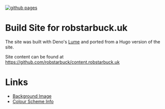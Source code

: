 [![github pages](https://github.com/robstarbuck/robstarbuck.uk/actions/workflows/gh-pages.yml/badge.svg)](https://github.com/robstarbuck/robstarbuck.uk/actions/workflows/gh-pages.yml)

# Build Site for robstarbuck.uk

The site was built with Deno's [Lume](https://lume.land) and ported from a Hugo version of the site.

Site content can be found at https://github.com/robstarbuck/content.robstarbuck.uk


# Links

- [Background Image](https://unsplash.com/photos/black-textile-on-black-background-UAbg0py6GYQ)
- [Colour Scheme Info](https://www.vis4.net/blog/mastering-multi-hued-color-scales/)